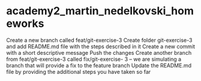 # academy2_martin_nedelkovski_homeworks
Create a new branch called feat/git-exercise-3
Create folder git-exercise-3 and add README.md file with the steps described in it
Create a new commit with a short descriptive message 
Push the changes
Create another branch from feat/git-exercise-3 called fix/git-exercise- 3 – we are simulating a branch that will provide a fix to the feature branch
Update the README.md file by providing the additional steps you have taken so far

